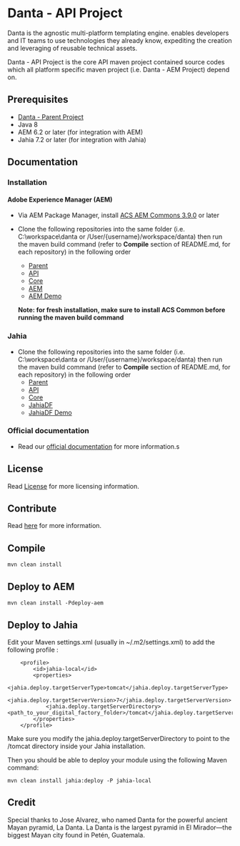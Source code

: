 # Danta - API Project

Danta is the agnostic multi-platform templating engine. enables developers and IT teams to use technologies they already know, expediting the creation and leveraging of reusable technical assets.

Danta - API Project is the core API maven project contained source codes which all platform specific maven project (i.e. Danta - AEM Project) depend on.

## Prerequisites

 * [Danta - Parent Project](https://github.com/DantaFramework/Parent)
 * Java 8
 * AEM 6.2 or later (for integration with AEM)
 * Jahia 7.2 or later (for integration with Jahia)

## Documentation

### Installation

#### Adobe Experience Manager (AEM)

  * Via AEM Package Manager, install [ACS AEM Commons 3.9.0](https://github.com/Adobe-Consulting-Services/acs-aem-commons/releases/tag/acs-aem-commons-3.9.0) or later
  * Clone the following repositories into the same folder (i.e. C:\workspace\danta or /User/{username}/workspace/danta) 
  then run the maven build command (refer to **Compile** section of README.md, for each repository) in the following order
    * [Parent](https://github.com/DantaFramework/Parent)
    * [API](https://github.com/DantaFramework/API)
    * [Core](https://github.com/DantaFramework/Core)
    * [AEM](https://github.com/DantaFramework/AEM)
    * [AEM Demo](https://github.com/DantaFramework/AEMDemo)   
    
    **Note: for fresh installation, make sure to install ACS Common before running the maven build command**

### Jahia

  * Clone the following repositories into the same folder (i.e. C:\workspace\danta or /User/{username}/workspace/danta) 
    then run the maven build command (refer to **Compile** section of README.md, for each repository) in the following order
    * [Parent](https://github.com/DantaFramework/Parent)
    * [API](https://github.com/DantaFramework/API)
    * [Core](https://github.com/DantaFramework/Core)
    * [JahiaDF](https://github.com/DantaFramework/JahiaDF)
    * [JahiaDF Demo](https://github.com/DantaFramework/JahiaDFDemo)

### Official documentation

 * Read our [official documentation](https://danta.tikaltechnologies.io/docs/aem/index.html) for more information.s

## License

Read [License](LICENSE) for more licensing information.

## Contribute

Read [here](CONTRIBUTING.md) for more information.

## Compile

    mvn clean install

## Deploy to AEM

    mvn clean install -Pdeploy-aem

## Deploy to Jahia

Edit your Maven settings.xml (usually in ~/.m2/settings.xml) to add the following profile :

        <profile>
            <id>jahia-local</id>
            <properties>
                <jahia.deploy.targetServerType>tomcat</jahia.deploy.targetServerType>
                <jahia.deploy.targetServerVersion>7</jahia.deploy.targetServerVersion>
                <jahia.deploy.targetServerDirectory><path_to_your_digital_factory_folder>/tomcat</jahia.deploy.targetServerDirectory>
            </properties>
        </profile>

Make sure you modify the jahia.deploy.targetServerDirectory to point to the /tomcat directory inside your Jahia installation.

Then you should be able to deploy your module using the following Maven command:

    mvn clean install jahia:deploy -P jahia-local
    
## Credit

Special thanks to Jose Alvarez, who named Danta for the powerful ancient Mayan pyramid, La Danta. 
La Danta is the largest pyramid in El Mirador—the biggest Mayan city found in Petén, Guatemala.